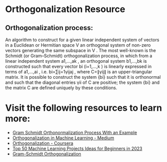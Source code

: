 # Orthogonalization Resource
## Orthogonalization process:

An algorithm to construct for a given linear independent system of vectors in a Euclidean or Hermitian space V
 an orthogonal system of non-zero vectors generating the same subspace in V
. The most well-known is the Schmidt (or Gram–Schmidt) orthogonalization process, in which from a linear independent system a1,…,ak
, an orthogonal system b1,…,bk
 is constructed such that every vector bi
 (i=1,…,k
) is linearly expressed in terms of a1,…,ai
, i.e. bi=∑ij=1γijaj
, where C=∥γij∥
 is an upper-triangular matrix. It is possible to construct the system {bi}
 such that it is orthonormal and such that the diagonal entries γii
 of C
 are positive; the system {bi}
 and the matrix C
 are defined uniquely by these conditions.

# Visit the following resources to learn more:

- [Gram Schmidt Orthonormalization Process With an Example](https://byjus.com/maths/gram-schmidt-orthonormalization-process/)
- [Orthogonalization in Machine Learning - Medium](https://medium.com/structuring-your-machine-learning-projects/orthogonalization-in-machine-learning-ee19f930d102)
- [Orthogonalization - Coursera](https://in.coursera.org/lecture/machine-learning-projects/orthogonalization-FRvQe)
- [Top 50 Machine Learning Projects Ideas for Beginners in 2023](https://www.projectpro.io/article/top-10-machine-learning-projects-for-beginners-in-2021/397)
- [Gram-Schmidt Orthogonalization](https://youtu.be/KOkuTXrv5Gg)